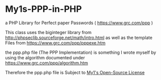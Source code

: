 # My1s-PPP-in-PHP
a PHP Library for Perfect paper Passwords ( https://www.grc.com/ppp )

This class uses the biginteger library from http://phpseclib.sourceforge.net/math/intro.html
as well as the template Files from https://www.grc.com/ppp/pppexe.htm

the ppp.php file (The PPP Implementation) is something I wrote myself by using the algorithm documented under https://www.grc.com/ppp/algorithm.htm

Therefore the ppp.php file is Subject to [My1's Open-Source License](https://github.com/My1/My1-OSL/blob/master/My1-OSL.md)
